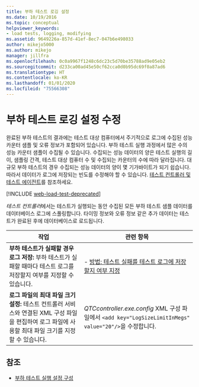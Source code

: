 ```yaml
---
title: 부하 테스트 로깅 설정
ms.date: 10/19/2016
ms.topic: conceptual
helpviewer_keywords:
- load tests, logging, modifying
ms.assetid: 9649226a-857d-41ef-8ec7-047b6e498033
author: mikejo5000
ms.author: mikejo
manager: jillfra
ms.openlocfilehash: 0c0a9967f1248c6dc23c5d70be35788ad9e05eb2
ms.sourcegitcommit: d233ca00ad45e50cf62cca0d0b95dc69f0a87ad6
ms.translationtype: HT
ms.contentlocale: ko-KR
ms.lasthandoff: 01/01/2020
ms.locfileid: "75566308"
---
```

# <a name="modify-load-test-logging-settings"></a>부하 테스트 로깅 설정 수정

완료된 부하 테스트의 결과에는 테스트 대상 컴퓨터에서 주기적으로 로그에 수집된 성능 카운터 샘플 및 오류 정보가 포함되어 있습니다. 부하 테스트 실행 과정에서 많은 수의 성능 카운터 샘플이 수집될 수 있습니다. 수집되는 성능 데이터의 양은 테스트 실행의 길이, 샘플링 간격, 테스트 대상 컴퓨터 수 및 수집되는 카운터의 수에 따라 달라집니다. 대규모 부하 테스트의 경우 수집되는 성능 데이터의 양이 몇 기가바이트가 되기 쉽습니다. 따라서 데이터가 로그에 저장되는 빈도를 수정해야 할 수 있습니다. [테스트 컨트롤러 및 테스트 에이전트](configure-test-agents-and-controllers-for-load-tests.md)를 참조하세요.

[!INCLUDE [web-load-test-deprecated](includes/web-load-test-deprecated.md)]

*테스트 컨트롤러*에서는 테스트가 실행되는 동안 수집된 모든 부하 테스트 샘플 데이터를 데이터베이스 로그에 스풀링합니다. 타이밍 정보와 오류 정보 같은 추가 데이터는 테스트가 완료된 후에 데이터베이스로 로드됩니다.

|작업|관련 항목|
|-|-----------------------|
|**부하 테스트가 실패할 경우 로그 저장:** 부하 테스트가 실패할 때마다 테스트 로그를 저장할지 여부를 지정할 수 있습니다.|-   [방법: 테스트 실패를 테스트 로그에 저장할지 여부 지정](../test/how-to-specify-if-test-failures-are-saved-to-test-logs.md)|
|**로그 파일의 최대 파일 크기 설정:** 테스트 컨트롤러 서비스와 연결된 XML 구성 파일을 편집하여 로그 파일에 사용할 최대 파일 크기를 지정할 수 있습니다.|*QTCcontroller.exe.config* XML 구성 파일에서 `<add key="LogSizeLimitInMegs" value="20"/>`을 수정합니다.|

## <a name="see-also"></a>참조

- [부하 테스트 실행 설정 구성](../test/configure-load-test-run-settings.md)
